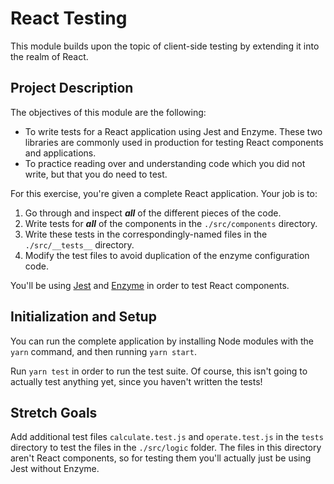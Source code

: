# React Testing

This module builds upon the topic of client-side testing by extending it into the realm of React.

## Project Description

The objectives of this module are the following:

- To write tests for a React application using Jest and Enzyme. These two libraries are commonly used in production for testing React components and applications.
- To practice reading over and understanding code which you did not write, but that you do need to test.

For this exercise, you're given a complete React application. Your job is to:

1. Go through and inspect **_all_** of the different pieces of the code.
2. Write tests for **_all_** of the components in the `./src/components` directory.
3. Write these tests in the correspondingly-named files in the `./src/__tests__` directory.
4. Modify the test files to avoid duplication of the enzyme configuration code.

You'll be using [Jest](https://facebook.github.io/jest/docs/en/expect.html) and [Enzyme](http://airbnb.io/enzyme/) in order to test React components.

## Initialization and Setup

You can run the complete application by installing Node modules with the `yarn` command, and then running `yarn start`.

Run `yarn test` in order to run the test suite. Of course, this isn't going to actually test anything yet, since you haven't written the tests!

## Stretch Goals

Add additional test files `calculate.test.js` and `operate.test.js` in the `tests` directory to test the files in the `./src/logic` folder. The files in this directory aren't React components, so for testing them you'll actually just be using Jest without Enzyme.
